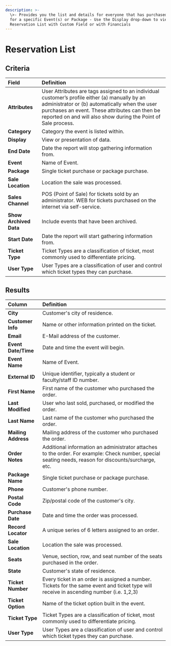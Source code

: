 ```yaml
---
description: >-
  \>- Provides you the list and details for everyone that has purchased tickets
  for a specific Event(s) or Package - Use the Display drop-down to view
  Reservation List with Custom Field or with Financials
---
```


# Reservation List

## Criteria

| **Field** | **Definition** |
| :--- | :--- |
| **Attributes** | User Attributes are tags assigned to an individual customer’s profile either \(a\) manually by an administrator or \(b\) automatically when the user purchases an event. These attributes can then be reported on and will also show during the Point of Sale process. |
| **Category** | Category the event is listed within. |
| **Display** | View or presentation of data. |
| **End Date** | Date the report will stop gathering information from. |
| **Event** | Name of Event. |
| **Package** | Single ticket purchase or package purchase. |
| **Sale Location** | Location the sale was processed. |
| **Sales Channel** | POS \(Point of Sale\) for tickets sold by an administrator. WEB for tickets purchased on the internet via self-service. |
| **Show Archived Data** | Include events that have been archived. |
| **Start Date** | Date the report will start gathering information from. |
| **Ticket Type** | Ticket Types are a classification of ticket, most commonly used to differentiate pricing. |
| **User Type** | User Types are a classification of user and control which ticket types they can purchase. |

## Results

| **Column** | **Definition** |
| :--- | :--- |
| **City** | Customer's city of residence. |
| **Customer Info** | Name or other information printed on the ticket. |
| **Email** | E-Mail address of the customer. |
| **Event Date/Time** | Date and time the event will begin. |
| **Event Name** | Name of Event. |
| **External ID** | Unique identifier, typically a student or faculty/staff ID number. |
| **First Name** | First name of the customer who purchased the order. |
| **Last Modified** | User who last sold, purchased, or modified the order. |
| **Last Name** | Last name of the customer who purchased the order. |
| **Mailing Address** | Mailing address of the customer who purchased the order. |
| **Order Notes** | Additional information an administrator attaches to the order. For example: Check number, special seating needs, reason for discounts/surcharge, etc. |
| **Package Name** | Single ticket purchase or package purchase. |
| **Phone** | Customer's phone number. |
| **Postal Code** | Zip/postal code of the customer's city. |
| **Purchase Date** | Date and time the order was processed. |
| **Record Locator** | A unique series of 6 letters assigned to an order. |
| **Sale Location** | Location the sale was processed. |
| **Seats** | Venue, section, row, and seat number of the seats purchased in the order. |
| **State** | Customer's state of residence. |
| **Ticket Number** | Every ticket in an order is assigned a number. Tickets for the same event and ticket type will receive in ascending number \(i.e. 1,2,3\) |
| **Ticket Option** | Name of the ticket option built in the event. |
| **Ticket Type** | Ticket Types are a classification of ticket, most commonly used to differentiate pricing. |
| **User Type** | User Types are a classification of user and control which ticket types they can purchase. |

